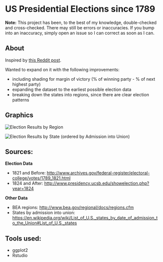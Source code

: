 # US Presidential Elections since 1789

**Note:** This project has been, to the best of my knowledge, double-checked and cross-checked. There may still be errors or inaccuracies. If you bump into an inaccuracy, simply open an issue so I can correct as soon as I can.

## About

Inspired by [this Reddit post](https://www.reddit.com/r/dataisbeautiful/comments/3pxna7/100_years_of_us_presidential_elections_a_table_of/).

Wanted to expand on it with the following improvements:

* including shading for margin of victory (% of winning party - % of next highest party)
* expanding the dataset to the earliest possible election data
* breaking down the states into regions, since there are clear election patterns

## Graphics

![Election Results by Region](https://raw.githubusercontent.com/zonination/election-history/master/Election-Region.png) 

![Election Results by State (ordered by Admission into Union)](https://raw.githubusercontent.com/zonination/election-history/master/Election-Order.png)

## Sources:

**Election Data**

* 1821 and Before: http://www.archives.gov/federal-register/electoral-college/votes/1789_1821.html
* 1824 and After: http://www.presidency.ucsb.edu/showelection.php?year=1824

**Other Data**

* BEA regions: http://www.bea.gov/regional/docs/regions.cfm
* States by admission into union: https://en.wikipedia.org/wiki/List_of_U.S._states_by_date_of_admission_to_the_Union#List_of_U.S._states

## Tools used:

* ggplot2
* Rstudio
